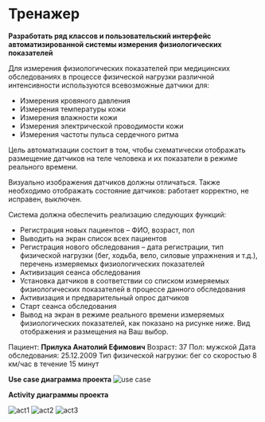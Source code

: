 # Тренажер

**Разработать ряд классов и пользовательский интерфейс автоматизированной системы измерения физиологических показателей**

Для измерения физиологических показателей при медицинских обследованиях в процессе физической нагрузки различной интенсивности используются всевозможные датчики для:

- Измерения кровяного давления
- Измерения температуры кожи
- Измерения влажности кожи
- Измерения электрической проводимости кожи
- Измерения частоты пульса сердечного ритма

Цель автоматизации состоит в том, чтобы схематически отображать размещение датчиков на теле человека и их показатели в режиме реального времени.

Визуально изображения датчиков должны отличаться. Также необходимо отображать состояние датчиков: работает корректно, не исправен, выключен.

Система должна обеспечить реализацию следующих функций:

- Регистрация новых пациентов – ФИО, возраст, пол
- Выводить на экран список всех пациентов
- Регистрация нового обследования – дата регистрации, тип физической нагрузки (бег, ходьба, вело, силовые упражнения и т.д.), перечень измеряемых физиологических показателей
- Активизация сеанса обследования
- Установка датчиков в соответствии со списком измеряемых физиологических показателей в процессе данного обследования
- Активизация и предварительный опрос датчиков
- Старт сеанса обследования
- Вывод на экран в режиме реального времени измеряемых физиологических показателей, как показано на рисунке ниже. Вид отображения и размещения на Ваш выбор.


Пациент: **Прилука Анатолий Ефимович**
Возраст: 37
Пол: мужской
Дата обследования: 25.12.2009
Тип физической нагрузки: бег со скоростью 8 км/час в течение 15 минут

**Use case диаграмма проекта**
![use case](Image%20readme/usecase.png)

**Activity диаграммы проекта**

![act1](Image%20readme/admin_list.png)
![act2](Image%20readme/admin_reg.png)
![act3](Image%20readme/Doctor.png)
